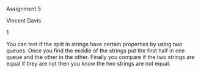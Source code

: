 Assignment 5

Vincent Davis

1

You can test if the split in strings have certain properties by using two queues.
Once you find the middle of the strings put the first half in one queue and the other in the other.
Finally you compare if the two strings are equal if they are not then you know the two
strings are not equal.

